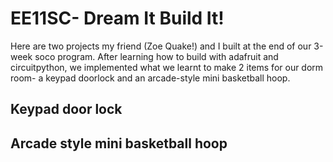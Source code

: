 # EE11SC- Dream It Build It!

Here are two projects my friend (Zoe Quake!) and I built at the end of our 3-week soco program. After learning how to build with adafruit and circuitpython, we implemented what we learnt to make 2 items for our dorm room- a keypad doorlock and an arcade-style mini basketball hoop. 

## Keypad door lock

## Arcade style mini basketball hoop
